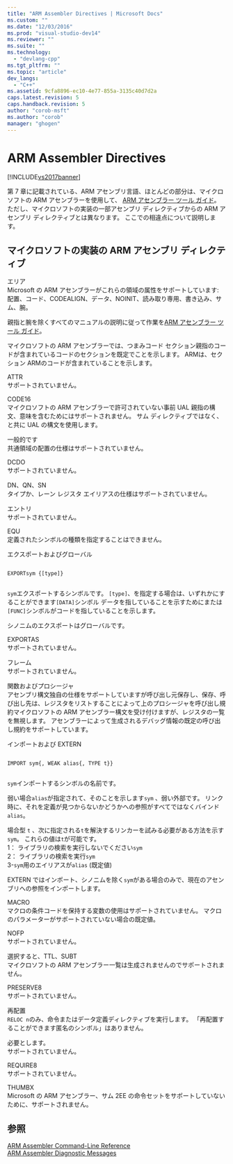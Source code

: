 ```yaml
---
title: "ARM Assembler Directives | Microsoft Docs"
ms.custom: ""
ms.date: "12/03/2016"
ms.prod: "visual-studio-dev14"
ms.reviewer: ""
ms.suite: ""
ms.technology: 
  - "devlang-cpp"
ms.tgt_pltfrm: ""
ms.topic: "article"
dev_langs: 
  - "C++"
ms.assetid: 9cfa8896-ec10-4e77-855a-3135c40d7d2a
caps.latest.revision: 5
caps.handback.revision: 5
author: "corob-msft"
ms.author: "corob"
manager: "ghogen"
---
```

# ARM Assembler Directives
[!INCLUDE[vs2017banner](../../assembler/inline/includes/vs2017banner.md)]

第 7 章に記載されている、ARM アセンブリ言語、ほとんどの部分は、マイクロソフトの ARM アセンブラーを使用して、 [ARM アセンブラー ツール ガイド](http://go.microsoft.com/fwlink/?LinkId=246102)。  ただし、マイクロソフトの実装の一部アセンブリ ディレクティブからの ARM アセンブリ ディレクティブとは異なります。  ここでの相違点について説明します。  
  
## マイクロソフトの実装の ARM アセンブリ ディレクティブ  
 エリア  
 Microsoft の ARM アセンブラーがこれらの領域の属性をサポートしています: 配置、コード、CODEALIGN、データ、NOINIT、読み取り専用、書き込み、サム、腕。  
  
 親指と腕を除くすべてのマニュアルの説明に従って作業を[ARM アセンブラー ツール ガイド](http://go.microsoft.com/fwlink/?LinkId=246102)。  
  
 マイクロソフトの ARM アセンブラーでは、つまみコード セクション親指のコードが含まれているコードのセクションを既定でことを示します。  ARMは、セクション ARMのコードが含まれていることを示します。  
  
 ATTR  
 サポートされていません。  
  
 CODE16  
 マイクロソフトの ARM アセンブラーで許可されていない事前 UAL 親指の構文、意味を含むためにはサポートされません。  サム ディレクティブではなく、と共に UAL の構文を使用します。  
  
 一般的です  
 共通領域の配置の仕様はサポートされていません。  
  
 DCDO  
 サポートされていません。  
  
 DN、QN、SN  
 タイプか、レーン レジスタ エイリアスの仕様はサポートされていません。  
  
 エントリ  
 サポートされていません。  
  
 EQU  
 定義されたシンボルの種類を指定することはできません。  
  
 エクスポートおよびグローバル  
 ```  
  
EXPORTsym {[type]}  
  
```  
  
 `sym`エクスポートするシンボルです。  `[type]`、を指定する場合は、いずれかにすることができます`[DATA]`シンボル データを指していることを示すためにまたは`[FUNC]`シンボルがコードを指していることを示します。  
  
 シノニムのエクスポートはグローバルです。  
  
 EXPORTAS  
 サポートされていません。  
  
 フレーム  
 サポートされていません。  
  
 関数およびプロシージャ  
 アセンブリ構文独自の仕様をサポートしていますが呼び出し元保存し、保存、呼び出し先は、レジスタをリストすることによって上のプロシージャを呼び出し規約マイクロソフトの ARM アセンブラー構文を受け付けますが、レジスタの一覧を無視します。  アセンブラーによって生成されるデバッグ情報の既定の呼び出し規約をサポートしています。  
  
 インポートおよび EXTERN  
 ```  
  
IMPORT sym{, WEAK alias{, TYPE t}}  
  
```  
  
 `sym`インポートするシンボルの名前です。  
  
 弱い場合`alias`が指定されて、そのことを示します`sym` 、弱い外部です。  リンク時に、それを定義が見つからないかどうかへの参照がすべてではなくバインド`alias`。  
  
 場合型 `t` 、次に指定される`t`を解決するリンカーを試みる必要がある方法を示す`sym`。  これらの値は`t`が可能です。   
1： ライブラリの検索を実行しないでください`sym`   
2： ライブラリの検索を実行`sym`   
3\-`sym`用のエイリアスが`alias` \(既定値\)  
  
 EXTERN ではインポート、シノニムを除く`sym`がある場合のみで、現在のアセンブリへの参照をインポートします。  
  
 MACRO  
 マクロの条件コードを保持する変数の使用はサポートされていません。  マクロのパラメーターがサポートされていない場合の既定値。  
  
 NOFP  
 サポートされていません。  
  
 選択すると、TTL、SUBT  
 マイクロソフトの ARM アセンブラー一覧は生成されませんのでサポートされません。  
  
 PRESERVE8  
 サポートされていません。  
  
 再配置  
 `RELOC n`のみ、命令またはデータ定義ディレクティブを実行します。  「再配置することができます匿名のシンボル」はありません。  
  
 必要とします。  
 サポートされていません。  
  
 REQUIRE8  
 サポートされていません。  
  
 THUMBX  
 Microsoft の ARM アセンブラー、サム 2EE の命令セットをサポートしていないために、サポートされません。  
  
## 参照  
 [ARM Assembler Command\-Line Reference](../../assembler/arm/arm-assembler-command-line-reference.md)   
 [ARM Assembler Diagnostic Messages](../../assembler/arm/arm-assembler-diagnostic-messages.md)